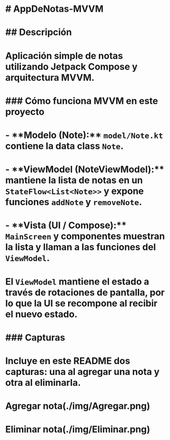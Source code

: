 # \# AppDeNotas-MVVM

# 

# 

# \## Descripción

# Aplicación simple de notas utilizando Jetpack Compose y arquitectura MVVM.

# 

# 

# \### Cómo funciona MVVM en este proyecto

# \- \*\*Modelo (Note):\*\* `model/Note.kt` contiene la data class `Note`.

# \- \*\*ViewModel (NoteViewModel):\*\* mantiene la lista de notas en un `StateFlow<List<Note>>` y expone funciones `addNote` y `removeNote`.

# \- \*\*Vista (UI / Compose):\*\* `MainScreen` y componentes muestran la lista y llaman a las funciones del `ViewModel`.

# 

# 

# El `ViewModel` mantiene el estado a través de rotaciones de pantalla, por lo que la UI se recompone al recibir el nuevo estado.

# 

# 

# \### Capturas

# Incluye en este README dos capturas: una al agregar una nota y otra al eliminarla.

# 

# Agregar nota(./img/Agregar.png)

# Eliminar nota(./img/Eliminar.png)

